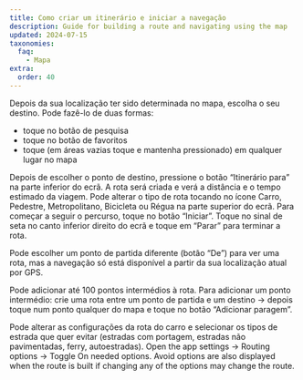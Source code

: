 ```yaml
---
title: Como criar um itinerário e iniciar a navegação
description: Guide for building a route and navigating using the map
updated: 2024-07-15
taxonomies:
  faq:
    - Mapa
extra:
  order: 40
---
```


Depois da sua localização ter sido determinada no mapa, escolha o seu destino.
Pode fazê-lo de duas formas:

- toque no botão de pesquisa
- toque no botão de favoritos
- toque (em áreas vazias toque e mantenha pressionado) em qualquer lugar no mapa

Depois de escolher o ponto de destino, pressione o botão “Itinerário para” na parte inferior do ecrã. A rota será criada e verá a distância e o tempo estimado da viagem. Pode alterar o tipo de rota tocando no ícone Carro, Pedestre, Metropolitano, Bicicleta ou Régua na parte superior do ecrã. Para começar a seguir o percurso, toque no botão “Iniciar”. Toque no sinal de seta no canto inferior direito do ecrã e toque em “Parar” para terminar a rota.

Pode escolher um ponto de partida diferente (botão “De”) para ver uma rota, mas a navegação só está disponível a partir da sua localização atual por GPS.

Pode adicionar até 100 pontos intermédios à rota. Para adicionar um ponto intermédio: crie uma rota entre um ponto de partida e um destino → depois toque num ponto qualquer do mapa e toque no botão “Adicionar paragem”.

Pode alterar as configurações da rota do carro e selecionar os tipos de estrada que quer evitar (estradas com portagem, estradas não pavimentadas, ferry, autoestradas). Open the app settings → Routing options → Toggle On needed options. Avoid options are also displayed when the route is built if changing any of the options may change the route.

